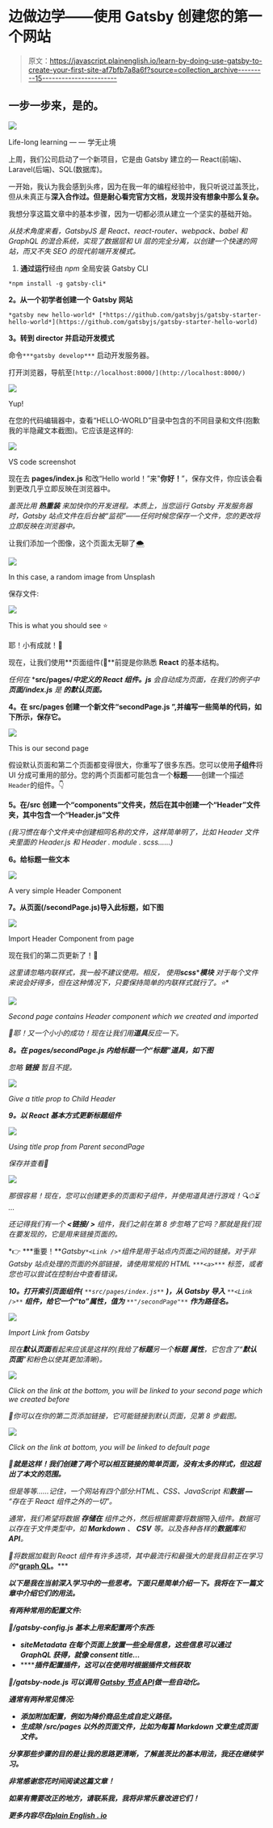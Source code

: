 # 边做边学——使用 Gatsby 创建您的第一个网站

> 原文：<https://javascript.plainenglish.io/learn-by-doing-use-gatsby-to-create-your-first-site-af7bfb7a8a6f?source=collection_archive---------15----------------------->

## 一步一步来，是的。

![](img/384d3075e10392779a088af05c3475ad.png)

Life-long learning — — 学无止境

上周，我们公司启动了一个新项目，它是由 Gatsby 建立的— React(前端)、Laravel(后端)、SQL(数据库)。

一开始，我认为我会感到头疼，因为在我一年的编程经验中，我只听说过盖茨比，但从未真正与**深入合作过。但是耐心看完官方文档，发现并没有想象中那么复杂。**

我想分享这篇文章中的基本步骤，因为一切都必须从建立一个坚实的基础开始。

*从技术角度来看，GatsbyJS 是 React、react-router、webpack、babel 和 GraphQL 的混合系统，实现了数据层和 UI 层的完全分离，以创建一个快速的网站，而又不失 SEO 的现代前端开发模式。*

1.  **通过运行**经由 *npm* 全局安装 Gatsby CLI

```
*npm install -g gatsby-cli*
```

**2。从一个初学者创建一个 Gatsby 网站**

```
*gatsby new hello-world* [*https://github.com/gatsbyjs/gatsby-starter-hello-world*](https://github.com/gatsbyjs/gatsby-starter-hello-world)
```

**3。转到 director 并启动开发模式**

命令`***gatsby develop***` 启动开发服务器。

打开浏览器，导航至`[http://localhost:8000/](http://localhost:8000/)`

![](img/cc56b2b2338df6a0a529e8afe7d859dd.png)

Yup!

在您的代码编辑器中，查看“HELLO-WORLD”目录中包含的不同目录和文件(抱歉我的半隐藏文本截图)。它应该是这样的:

![](img/88d715e594cdb94917c9f24207c85a25.png)

VS code screenshot

现在去 **pages/index.js** 和改“Hello world！”来"**你好！**”，保存文件，你应该会看到更改几乎立即反映在浏览器中。

*盖茨比用* ***热重装*** *来加快你的开发进程。本质上，当您运行 Gatsby 开发服务器时，Gatsby 站点文件在后台被“监视”——任何时候您保存一个文件，您的更改将立即反映在浏览器中。*

让我们添加一个图像，这个页面太无聊了🌨

![](img/c584610352460348f9c846f22aea0d3c.png)

In this case, a random image from Unsplash

保存文件:

![](img/cc2ee6091ced4a7d6a56aed62258f3ea.png)

This is what you should see ⭐️

耶！小有成就！🌸

现在，让我们使用**页面组件(🌈**前提是你熟悉 **React** 的基本结构。

*任何在* ***src/pages/*中定义的 React 组件。js*** *会自动成为页面，在我们的例子中* ***页面/index.js*** *是* ***的默认页面。***

**4。在 src/pages 创建一个新文件“secondPage.js ”,并编写一些简单的代码，如下所示，保存它。**

![](img/7fd012cd3985c0764a160314f08d1d52.png)

This is our second page

假设默认页面和第二个页面都变得很大，你重写了很多东西。您可以使用**子组件**将 UI 分成可重用的部分。您的两个页面都可能包含一个**标题**——创建一个描述`Header`的组件。👇

**5。在/src 创建一个“components”文件夹，然后在其中创建一个“Header”文件夹，其中包含一个“Header.js”文件**

*(我习惯在每个文件夹中创建相同名称的文件，这样简单明了，比如 Header 文件夹里面的 Header.js 和 Header . module . scss……)*

**6。给标题一些文本**

![](img/6923b54f9abcf1a877ad757833d84731.png)

A very simple Header Component

**7。从页面(/secondPage.js)导入此标题，如下图**

![](img/40cd39f6014d90d67be74c524cf79f73.png)

Import Header Component from page

现在我们的第二页更新了！💫

*这里请忽略内联样式，我一般不建议使用。相反，* *使用****scss*******模块*** *对于每个文件来说会好得多，但在这种情况下，只要保持简单的内联样式就行了。⭐️**

*![](img/95b3f8061c67d8a619e9762adc40a52d.png)*

*Second page contains Header component which we created and imported*

*🌹耶！又一个小小的成功！现在让我们用**道具**反应一下。*

***8。在 pages/secondPage.js 内给标题一个“标题”道具，如下图***

**忽略* ***链接*** *暂且不提。**

*![](img/5de881f78636f456f2646dab396a0f99.png)*

*Give a title prop to Child Header*

***9。以 React 基本方式更新标题组件***

*![](img/3994c10b49b810fdea05de9a0b16b3d7.png)*

*Using title prop from Parent secondPage*

*保存并查看🍭*

*![](img/b5edd5bd0920ac6808fbc7d17a2ba629.png)*

*那很容易！现在，您可以创建更多的页面和子组件，并使用道具进行游戏！🔍⏱⏳ …*

*还记得我们有一个 **<链接/ >** 组件，我们之前在第 8 步忽略了它吗？那就是我们现在要发现的，它是用来链接页面的。*

*👉 ***重要！****Gatsby*`*<Link />*`*组件是用于站点内页面之间的链接。对于非 Gatsby 站点处理的页面的外部链接，请使用常规的 HTML* `***<a>***` *标签，或者您也可以尝试在控制台中查看错误。**

***10。打开索引页面组件(** `**src/pages/index.js**` **)，从 Gatsby 导入** `**<Link />**` **组件，给它一个“to”属性，值为** `**"/secondPage"**` **作为路径名。***

*![](img/b06af2ffa7241b1f15dfc987b5b7175d.png)*

*Import Link from Gatsby*

*现在**默认页面**看起来应该是这样的(我给了**标题**另一个**标题** **属性**，它包含了“**默认页面**”和粉色以使其更加清晰)。*

*![](img/b3f5f17365879c41b8f7acdb60b11892.png)*

*Click on the link at the bottom, you will be linked to your second page which we created before*

*🎢你可以在你的第二页添加链接，它可能链接到默认页面，见第 8 步截图。*

*![](img/1d6d7c785765e7d2455dc6f5c12a30d9.png)*

*Click on the link at bottom, you will be linked to default page*

***💎就是这样！我们创建了两个可以相互链接的简单页面，没有太多的样式，但这超出了本文的范围。***

*但是等等……记住，一个网站有四个部分:HTML、CSS、JavaScript 和**数据 *—*** *“存在于 React 组件之外的一切”。**

*通常，我们希望将数据 ***存储在*** 组件之外，然后根据需要将数据*带入*组件。数据可以存在于文件类型中，如 **Markdown** 、 **CSV** 等。以及各种各样的**数据库**和**API**。*

*📝将数据加载到 React 组件有许多选项，其中最流行和最强大的是我目前正在学习的**[**graph QL**](https://graphql.org/)**。*****

*****以下是我在当前深入学习中的一些思考。下面只是简单介绍一下。我将在下一篇文章中介绍它们的用法。*****

*****有两种常用的配置文件:*****

*******📍/gatsby-config.js** *基本上用来配置两个东西:******

*   *****siteMetadata 在每个页面上放置一些全局信息，这些信息可以通过 GraphQL 获得，就像 consent title…*****
*   *******插件**配置插件，这可以在使用时根据插件文档获取*****

*******📍/gatsby-node.js** 可以调用 [Gatsby 节点 API](https://www.gatsbyjs.com/docs/reference/config-files/gatsby-node/)做一些自动化。*****

*****通常有两种常见情况:*****

*   *****添加附加配置，例如为降价商品生成自定义路径。*****
*   *****生成除 **/src/pages** 以外的页面文件，比如为每篇 Markdown 文章生成页面文件。*****

*****分享那些步骤的目的是让我的思路更清晰，了解盖茨比的基本用法，我还在继续学习。*****

*****非常感谢您花时间阅读这篇文章！*****

*****如果有需要改正的地方，请联系我，我将非常乐意改进它们！*****

******更多内容尽在*[plain English . io](http://plainenglish.io/)*****